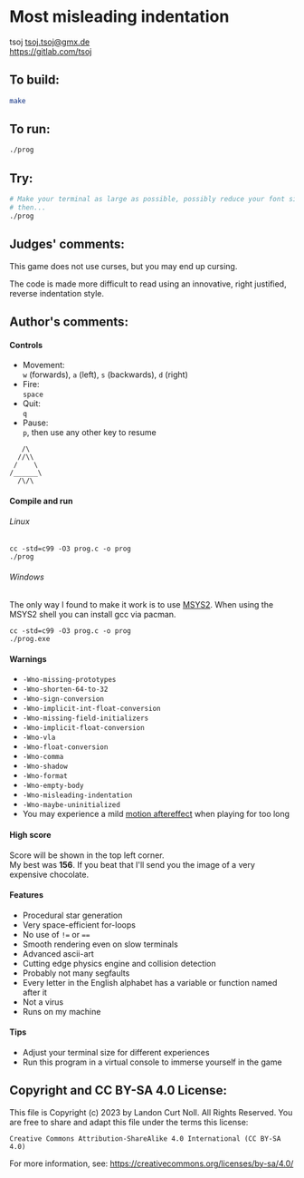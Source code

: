 # Most misleading indentation

tsoj <tsoj.tsoj@gmx.de>  
<https://gitlab.com/tsoj>  

## To build:

```sh
make
```

## To run:

```sh
./prog
```

## Try:

```sh
# Make your terminal as large as possible, possibly reduce your font size
# then...
./prog
```

## Judges' comments:

This game does not use curses, but you may end up cursing.

The code is made more difficult to read using an innovative, right justified,
reverse indentation style.

## Author's comments:

#### Controls
- Movement:  
`w` (forwards), `a` (left), `s` (backwards), `d` (right)
- Fire:  
`space`
- Quit:  
`q`
- Pause:  
`p`, then use any other key to resume

```
   /\
  //\\
 /    \
/______\
  /\/\
```
#### Compile and run
###### Linux
```
cc -std=c99 -O3 prog.c -o prog
./prog
```

###### Windows
The only way I found to make it work is to use [MSYS2](https://www.msys2.org). When using the MSYS2 shell you can install gcc via pacman.
```
cc -std=c99 -O3 prog.c -o prog
./prog.exe
```
#### Warnings
- `-Wno-missing-prototypes`
- `-Wno-shorten-64-to-32`
- `-Wno-sign-conversion`
- `-Wno-implicit-int-float-conversion`
- `-Wno-missing-field-initializers`
- `-Wno-implicit-float-conversion`
- `-Wno-vla`
- `-Wno-float-conversion`
- `-Wno-comma`
- `-Wno-shadow`
- `-Wno-format`
- `-Wno-empty-body`
- `-Wno-misleading-indentation`
- `-Wno-maybe-uninitialized`
- You may experience a mild [motion aftereffect](https://en.wikipedia.org/wiki/Motion_aftereffect) when playing for too long
#### High score
Score will be shown in the top left corner.  
My best was **156**. If you beat that I'll send you the image of a very expensive chocolate.
#### Features
- Procedural star generation
- Very space-efficient for-loops
- No use of `!=` or `==`
- Smooth rendering even on slow terminals
- Advanced ascii-art
- Cutting edge physics engine and collision detection
- Probably not many segfaults
- Every letter in the English alphabet has a variable or function named after it
- Not a virus
- Runs on my machine
#### Tips
- Adjust your terminal size for different experiences
- Run this program in a virtual console to immerse yourself in the game

## Copyright and CC BY-SA 4.0 License:

This file is Copyright (c) 2023 by Landon Curt Noll.  All Rights Reserved.
You are free to share and adapt this file under the terms this license:

    Creative Commons Attribution-ShareAlike 4.0 International (CC BY-SA 4.0)

For more information, see: https://creativecommons.org/licenses/by-sa/4.0/

